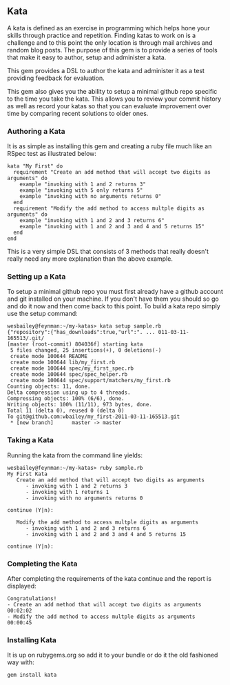 ## Kata ##

A kata is defined as an exercise in programming which helps hone your skills
through practice and repetition.  Finding katas to work on is a challenge and
to this point the only location is through mail archives and random blog posts.
The purpose of this gem is to provide a series of tools that make it easy to
author, setup and administer a kata.

This gem provides a DSL to 
author the kata and administer it as a test providing feedback for evaluation.


This gem also gives you the ability to setup a minimal github repo specific to
the time you take the kata.  This allows you to review your commit history as
well as record your katas so that you can evaluate improvement over time by
comparing recent solutions to older ones.

### Authoring a Kata ###

It is as simple as installing this gem and creating a ruby file much like
an RSpec test as illustrated below:

    kata "My First" do
      requirement "Create an add method that will accept two digits as arguments" do
        example "invoking with 1 and 2 returns 3"
        example "invoking with 5 only returns 5"
        example "invoking with no arguments returns 0"
      end
      requirement "Modify the add method to access multple digits as arguments" do
        example "invoking with 1 and 2 and 3 returns 6"
        example "invoking with 1 and 2 and 3 and 4 and 5 returns 15"
      end
    end

This is a very simple DSL that consists of 3 methods that really doesn't really
need any more explanation than the above example.

### Setting up a Kata ###

To setup a minimal github repo you must first already have a github account
and git installed on your machine.  If you don't have them you should so go
and do it now and then come back to this point.  To build a kata repo simply
use the setup command:

    wesbailey@feynman:~/my-katas> kata setup sample.rb
    {"repository":{"has_downloads":true,"url":". ... 011-03-11-165513/.git/
    [master (root-commit) 804036f] starting kata
     5 files changed, 25 insertions(+), 0 deletions(-)
     create mode 100644 README
     create mode 100644 lib/my_first.rb
     create mode 100644 spec/my_first_spec.rb
     create mode 100644 spec/spec_helper.rb
     create mode 100644 spec/support/matchers/my_first.rb
    Counting objects: 11, done.
    Delta compression using up to 4 threads.
    Compressing objects: 100% (6/6), done.
    Writing objects: 100% (11/11), 973 bytes, done.
    Total 11 (delta 0), reused 0 (delta 0)
    To git@github.com:wbailey/my_first-2011-03-11-165513.git
     * [new branch]      master -> master

### Taking a Kata ###

Running the kata from the command line yields:

    wesbailey@feynman:~/my-katas> ruby sample.rb
    My First Kata
       Create an add method that will accept two digits as arguments
          - invoking with 1 and 2 returns 3
          - invoking with 1 returns 1
          - invoking with no arguments returns 0

    continue (Y|n): 

       Modify the add method to access multple digits as arguments
          - invoking with 1 and 2 and 3 returns 6
          - invoking with 1 and 2 and 3 and 4 and 5 returns 15

    continue (Y|n): 


### Completing the Kata ###

After completing the requirements of the kata continue and the report is
displayed:

    Congratulations!
    - Create an add method that will accept two digits as arguments            00:02:02
    - Modify the add method to access multple digits as arguments              00:00:45

### Installing Kata ###

It is up on rubygems.org so add it to your bundle or do it the old fashioned
way with:

    gem install kata
